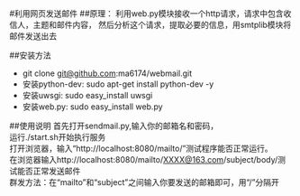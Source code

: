 <head><meta charset="UTF-8"></head>
#利用网页发送邮件
##原理：
利用web.py模块接收一个http请求，请求中包含收信人，主题和邮件内容，   
然后分析这个请求，提取必要的信息，用smtplib模块将邮件发送出去

##安装方法
* git clone git@github.com:ma6174/webmail.git
* 安装python-dev:   sudo apt-get install python-dev -y
* 安装uwsgi:        sudo easy_install uwsgi
* 安装web.py:       sudo easy_install web.py


##使用说明
首先打开sendmail.py,输入你的邮箱名和密码，    
运行./start.sh开始执行服务   
打开浏览器，输入“http://localhost:8080/mailto/”测试程序能否正常运行。   
在浏览器输入http://localhost:8080/mailto/XXXX@163.com/subject/body/测试能否正常发送邮件    
群发方法：在“mailto”和“subject”之间输入你要发送的邮箱即可，用“/”分隔开

